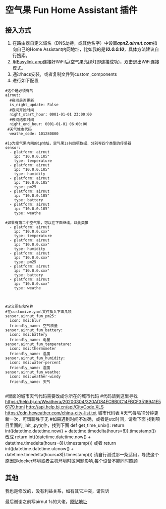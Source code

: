 # 空气果 Fun Home Assistant 插件

## 接入方式

1. 在路由器自定义域名（DNS劫持，或其他名字）中设置***apn2.airnut.com***指向自己的Home Assistant内网地址，比如我的是***10.0.0.10***，具体方法建议自行搜索。
2. 用[Easylink app](https://www.mxchip.com/easylink/)连接好WiFi后(空气果亮绿灯即连接成功)，双击退出WiFi连接模式。
3. 通过hacs安装，或者复制文件到custom_components
4. 进行如下配置

```
#这个是必须有的
airnut:
  #夜间是否更新
  is_night_update: False
  #夜间开始时间
  night_start_hour: 0001-01-01 23:00:00
  #夜间结束时间
  night_end_hour: 0001-01-01 06:00:00
 #天气城市代码
  weathe_code: 101280800
  
#ip为空气果内网的ip地址，空气果1s共四项数据，分别写四个类型的传感器
sensor:
  - platform: airnut
    ip: "10.0.0.105"
    type: temperature
  - platform: airnut
    ip: "10.0.0.105"
    type: humidity
  - platform: airnut
    ip: "10.0.0.105"
    type: pm25
  - platform: airnut
    ip: "10.0.0.105"
    type: battery
  - platform: airnut
    ip: "10.0.0.105"
    type: weathe

#如果有第二个空气果，可以在下面继续，以此类推
  - platform: airnut
    ip: "10.0.0.xxx"
    type: temperature
  - platform: airnut
    ip: "10.0.0.xxx"
    type: humidity
  - platform: airnut
    ip: "10.0.0.xxx"
    type: pm25
  - platform: airnut
    ip: "10.0.0.xxx"
    type: battery
  - platform: airnut
    ip: "10.0.0.xxx"
    type: weathe



#定义图标和名称
#在customize.yaml文件插入下面几项
sensor.airnut_fun_pm25:
  icon: mdi:blur
  friendly_name: 空气质量
sensor.airnut_fun_battery:
  icon: mdi:battery
  friendly_name: 电量
sensor.airnut_fun_temperature:
  icon: mdi:thermometer
  friendly_name: 温度
sensor.airnut_fun_humidity:
  icon: mdi:water-percent
  friendly_name: 湿度
sensor.airnut_fun_weathe:
  icon: mdi:weather-windy
  friendly_name: 天气
  
```
#里面的城市天气代码需要改成你所在的城市代码
#代码请到这里寻找
https://help.bj.cn/Weathera/20200304/320AD84ECBB0C14FBCF3518941E56179.html
http://api.help.bj.cn/api/CityCode.XLS
https://cdn.heweather.com/china-city-list.txt 城市代码表
#天气每隔10分钟更新一次，可谓聊胜于无
#如果遇到时间不准确，或者是utc时间，请看下面
找到项目里面的_init_.py文件，找到下面
def get_time_unix():
    return int((datetime.datetime.now() + datetime.timedelta(hours=8)).timestamp())
改成
 return int((datetime.datetime.now() + datetime.timedelta(hours=8)).timestamp())
 或者
 return int((datetime.datetime.utcnow() + datetime.timedelta(hours=8)).timestamp())
请自行测试那一条适用，导致这个原因是docker环境或者主机环境时区问题影响,每个设备不能同时照顾

## 其他
我也是修改的，没有利益关系，如有其它冲突，请告诉

最后谢谢之前写airnut 1s的大佬，[原贴地址](https://github.com/billhu1996/Airnut/)


